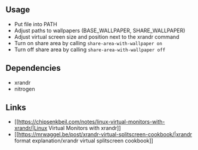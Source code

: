 ## Usage

* Put file into PATH
* Adjust paths to wallpapers (BASE_WALLPAPER, SHARE_WALLPAPER)
* Adjust virtual screen size and position next to the xrandr command
* Turn on share area by calling `share-area-with-wallpaper on`
* Turn off share area by calling `share-area-with-wallpaper off`


## Dependencies
* xrandr
* nitrogen

## Links
* [[https://chipsenkbeil.com/notes/linux-virtual-monitors-with-xrandr/|Linux Virtual Monitors with xrandr]]
* [[https://mrwaggel.be/post/xrandr-virtual-splitscreen-cookbook/|xrandr format explanation/xrandr virtual splitscreen cookbook]]
